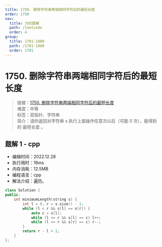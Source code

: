 ```yaml
---
title: 1750. 删除字符串两端相同字符后的最短长度
order: 1750
nav:
  title: 力扣题解
  path: /leetcode
  order: 4
group:
  title: 1701-1800
  path: /1701-1800
  order: 1701
---
```


# 1750. 删除字符串两端相同字符后的最短长度
    
> 链接：[1750. 删除字符串两端相同字符后的最短长度](https://leetcode.cn/problems/minimum-length-of-string-after-deleting-similar-ends/)  
> 难度：中等  
> 标签：双指针、字符串  
> 简介：请你返回对字符串 s 执行上面操作任意次以后（可能 0 次），能得到的 最短长度 。
      
## 题解 1 - cpp
- 编辑时间：2022.12.28
- 执行用时：16ms
- 内存消耗：12.5MB
- 编程语言：cpp
- 解法介绍：遍历。
```cpp
class Solution {
public:
    int minimumLength(string s) {
        int l = 0, r = s.size() - 1;
        while (l < r && s[l] == s[r]) {
            auto c = s[l];
            while (l <= r && s[l] == c) l++;
            while (l <= r && s[r] == c) r--;
        }
        return r - l + 1;
    }
};
```

      